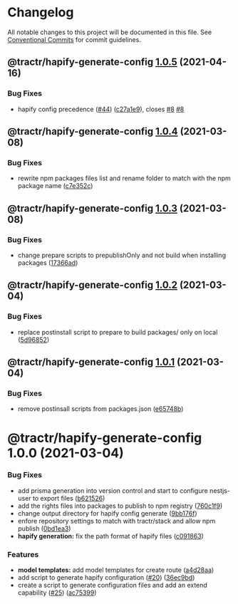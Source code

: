 # Changelog

All notable changes to this project will be documented in this file. See
[Conventional Commits](https://conventionalcommits.org) for commit guidelines.

## @tractr/hapify-generate-config [1.0.5](https://github.com/tractr/stack/compare/@tractr/hapify-generate-config@1.0.4...@tractr/hapify-generate-config@1.0.5) (2021-04-16)


### Bug Fixes

* hapify config precedence ([#44](https://github.com/tractr/stack/issues/44)) ([c27a1e9](https://github.com/tractr/stack/commit/c27a1e98cac9bb94869051101c34f30e524e1e9a)), closes [#8](https://github.com/tractr/stack/issues/8) [#8](https://github.com/tractr/stack/issues/8)

## @tractr/hapify-generate-config [1.0.4](https://github.com/tractr/stack/compare/@tractr/hapify-generate-config@1.0.3...@tractr/hapify-generate-config@1.0.4) (2021-03-08)


### Bug Fixes

* rewrite npm packages files list and rename folder to match with the npm package name ([c7e352c](https://github.com/tractr/stack/commit/c7e352cd2406d8f76c001b670671af98e23c10f8))

## @tractr/hapify-generate-config [1.0.3](https://github.com/tractr/stack/compare/@tractr/hapify-generate-config@1.0.2...@tractr/hapify-generate-config@1.0.3) (2021-03-08)


### Bug Fixes

* change prepare scripts to prepublishOnly and not build when installing packages ([17366ad](https://github.com/tractr/stack/commit/17366ada324f19b5a853a96a01f42996a43385b8))

## @tractr/hapify-generate-config [1.0.2](https://github.com/tractr/stack/compare/@tractr/hapify-generate-config@1.0.1...@tractr/hapify-generate-config@1.0.2) (2021-03-04)


### Bug Fixes

* replace postinstall script to prepare to build packages/ only on local ([5d96852](https://github.com/tractr/stack/commit/5d96852f2e753c78c62248c3f9846e6e0e94c07c))

## @tractr/hapify-generate-config [1.0.1](https://github.com/tractr/stack/compare/@tractr/hapify-generate-config@1.0.0...@tractr/hapify-generate-config@1.0.1) (2021-03-04)


### Bug Fixes

* remove postinsall scripts from packages.json ([e65748b](https://github.com/tractr/stack/commit/e65748b26a993f0e35bbec960907fcaaa5fe6270))

# @tractr/hapify-generate-config 1.0.0 (2021-03-04)


### Bug Fixes

* add prisma generation into version control and start to configure nestjs-user to export files ([b621526](https://github.com/tractr/stack/commit/b621526e2a9c7dc5ed5f0a88c8cabffb636c17f7))
* add the rights files into packages to publish to npm registry ([760c1f9](https://github.com/tractr/stack/commit/760c1f98da944f39f821c7d4e30847e229bba44d))
* change output directory for hapify config generate ([9bb176f](https://github.com/tractr/stack/commit/9bb176f4013817e7db2dddf032d8f92fd06e717a))
* enfore repository settings to match with tractr/stack and allow npm publish ([0bd1ea3](https://github.com/tractr/stack/commit/0bd1ea38f5c1fc5f88e5611b214de8418bd59bdc))
* **hapify generation:** fix the path format of hapify files ([c091863](https://github.com/tractr/stack/commit/c0918634696ff9848cb6803b8a3ea25daf3e2e92))


### Features

* **model templates:** add model templates for create route ([a4d28aa](https://github.com/tractr/stack/commit/a4d28aa52badebd88186158d51ffe78d4c514dbf))
* add script to generate hapify configuration ([#20](https://github.com/tractr/stack/issues/20)) ([36ec9bd](https://github.com/tractr/stack/commit/36ec9bdc73ba1ae3053db3e0c16c1e00b1e0a225))
* create a script to generate configuration files and add an extend capability ([#25](https://github.com/tractr/stack/issues/25)) ([ac75399](https://github.com/tractr/stack/commit/ac75399d87c67f2698946b584408e849fdb1a2f3))
